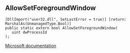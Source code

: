 ## AllowSetForegroundWindow

```
[DllImport("user32.dll", SetLastError = true)] [return: MarshalAs(UnmanagedType.Bool)]
public static extern bool AllowSetForegroundWindow(
   uint dwProcessId
);
```

[Microsoft documentation](https://docs.microsoft.com/en-us/windows/win32/api/winuser/nf-winuser-allowsetforegroundwindow)
